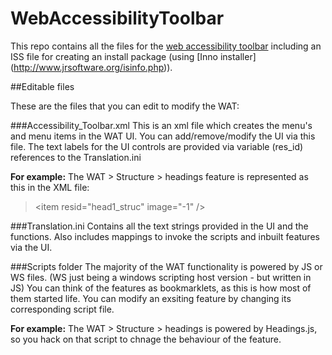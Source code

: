 WebAccessibilityToolbar
=======================

This repo contains all the files for the [web accessibility toolbar](http://www.paciellogroup.com/resources/wat) including an ISS file for creating an install package (using [Inno installer] (http://www.jrsoftware.org/isinfo.php)).

##Editable files

These are the files that you can edit to modify the WAT:

###Accessibility_Toolbar.xml
This is an xml file which creates the menu's and menu items in the WAT UI.
You can add/remove/modify the UI via this file.
The text labels for the UI controls are provided via variable (res_id) references to the Translation.ini

**For example:**
The WAT > Structure > headings feature is represented as this in the XML file:

> &lt;item resid="head1_struc" image="-1" />

###Translation.ini
Contains all the text strings provided in the UI and the functions.
Also includes mappings to invoke the scripts and inbuilt features via the UI.



###Scripts folder
The majority of the WAT functionality is powered by JS or WS files. (WS just being a windows scripting host version - but written in JS)
You can think of the features as bookmarklets, as this is how most of them started life.
You can modify an exsiting feature by changing its corresponding script file.

**For example:**
The WAT > Structure > headings
is powered by Headings.js, so you hack on that script to chnage the behaviour of the feature.
